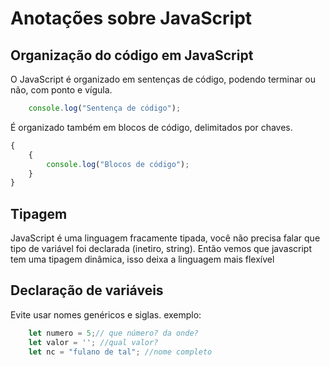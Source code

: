 # Anotações sobre JavaScript

## Organização do código em JavaScript

O JavaScript é organizado em sentenças de código, podendo terminar ou não, com ponto e vígula.

~~~ JavaScript
    console.log("Sentença de código");
~~~
 
É organizado também em blocos de código, delimitados por chaves.

~~~ JavaScript
{
    {
        console.log("Blocos de código");
    }
}
~~~

## Tipagem

JavaScript é uma linguagem fracamente tipada, você não precisa falar que tipo de variável foi declarada (inetiro, string). Então vemos que javascript tem uma tipagem dinâmica, isso deixa a linguagem mais flexível

## Declaração de variáveis

Evite usar nomes genéricos e siglas.
exemplo:
~~~ JavaScript
    let numero = 5;// que número? da onde?
    let valor = ''; //qual valor?
    let nc = "fulano de tal"; //nome completo 